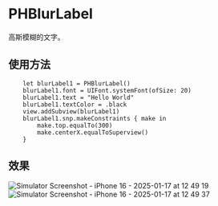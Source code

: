 # PHBlurLabel

高斯模糊的文字。
## 使用方法

        let blurLabel1 = PHBlurLabel()
        blurLabel1.font = UIFont.systemFont(ofSize: 20)
        blurLabel1.text = "Hello World"
        blurLabel1.textColor = .black
        view.addSubview(blurLabel1)
        blurLabel1.snp.makeConstraints { make in
            make.top.equalTo(300)
            make.centerX.equalToSuperview()
        }
## 效果
![Simulator Screenshot - iPhone 16 - 2025-01-17 at 12 49 19](https://github.com/user-attachments/assets/0e9002a2-4cea-4ef6-b9c6-6fc493fdd8e5)
![Simulator Screenshot - iPhone 16 - 2025-01-17 at 12 49 37](https://github.com/user-attachments/assets/12c09b5c-c4f8-43af-8b65-261c4371081e)




